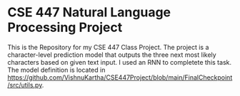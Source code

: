# CSE 447 Natural Language Processing Project
This is the Repository for my CSE 447 Class Project. The project is a character-level prediction model that outputs the three next most likely
characters based on given text input. I used an RNN to completete this task. The model definition is located in https://github.com/VishnuKartha/CSE447Project/blob/main/FinalCheckpoint/src/utils.py.
